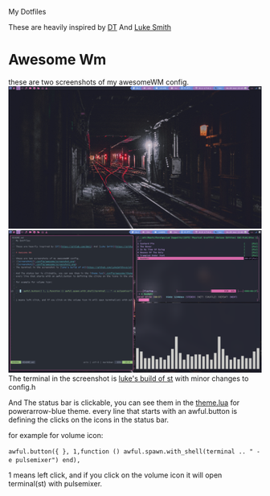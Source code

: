 My Dotfiles

These are heavily inspired by [DT](https://gitlab.com/dwt1) And [Luke Smith](https://github.com/lukesmithxyz)

# Awesome Wm

these are two screenshots of my awesomeWM config.
![screenshot1](.config/awesome/screenshot.png)
![screenshot2](.config/awesome/screenshot2.png)
The terminal in the screenshot is [luke's build of st](https://github.com/LukeSmithxyz/st)
with minor changes to config.h

And The status bar is clickable, you can see them in the [theme.lua](.config/awesome/themes/powerarrow-blue/theme.lua) for powerarrow-blue theme.
every line that starts with an awful.button is defining the clicks on the icons in the status bar.

for example for volume icon:

`
      awful.button({ }, 1,function () awful.spawn.with_shell(terminal .. " -e pulsemixer") end),
`

1 means left click, and if you click on the volume icon it will open terminal(st) with pulsemixer.
